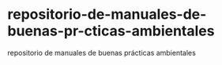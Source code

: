 # repositorio-de-manuales-de-buenas-pr-cticas-ambientales
repositorio de manuales de buenas prácticas ambientales
